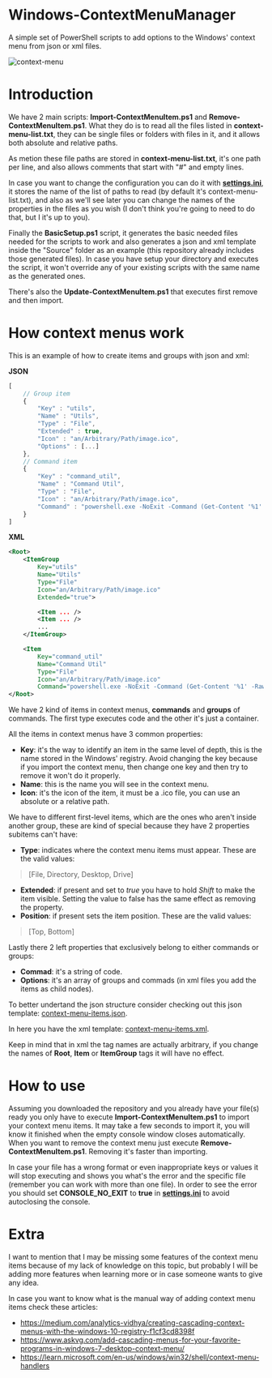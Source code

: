 
# Windows-ContextMenuManager
A simple set of PowerShell scripts to add options to the Windows' context menu from json or xml files.

![context-menu](https://user-images.githubusercontent.com/86477169/189173085-67539358-1f1c-4bba-86d3-eeacd1c5d038.PNG)

# Introduction
We have 2 main scripts: **Import-ContextMenuItem.ps1** and **Remove-ContextMenuItem.ps1**.
What they do is to read all the files listed in **context-menu-list.txt**, 
they can be single files or folders with files in it, and it allows both absolute and relative paths.

As metion these file paths are stored in **context-menu-list.txt**, it's one path per line, and also allows comments that start with "#" and empty lines.

In case you want to change the configuration you can do it with [**settings.ini**](https://github.com/ElianFabian/Windows-ContextMenuManager/blob/main/settings.ini), it stores the name of the list of paths to read (by default it's context-menu-list.txt),
and also as we'll see later you can change the names of the properties in the files as you wish (I don't think you're going to need to do that, but I it's up to you).

Finally the **BasicSetup.ps1** script, it generates the basic needed files needed for the scripts to work and also generates a json and xml template inside the "Source" folder as an example
(this repository already includes those generated files).
In case you have setup your directory and executes the script, it won't override any of your existing scripts with the same name as the generated ones.

There's also the **Update-ContextMenuItem.ps1** that executes first remove and then import.

# How context menus work
This is an example of how to create items and groups with json and xml:

**JSON**
``` js
[
    // Group item
    {
        "Key" : "utils",
        "Name" : "Utils",
        "Type" : "File",
        "Extended" : true,
        "Icon" : "an/Arbitrary/Path/image.ico",
        "Options" : [...]
    },
    // Command item
    {
        "Key" : "command_util",
        "Name" : "Command Util",
        "Type" : "File",
        "Icon" : "an/Arbitrary/Path/image.ico",
        "Command" : "powershell.exe -NoExit -Command (Get-Content '%1' -Raw).Length"
    }
]
```
**XML**
```xml
<Root>
    <ItemGroup
        Key="utils"
        Name="Utils"
        Type="File"
        Icon="an/Arbitrary/Path/image.ico"
        Extended="true">

        <Item ... />
        <Item ... />
        ...
    </ItemGroup>

    <Item
        Key="command_util"
        Name="Command Util"
        Type="File"
        Icon="an/Arbitrary/Path/image.ico"
        Command="powershell.exe -NoExit -Command (Get-Content '%1' -Raw).Length" />
</Root>
```

We have 2 kind of items in context menus, **commands** and **groups** of commands.
The first type executes code and the other it's just a container.

All the items in context menus have 3 common properties:
- <b>Key</b>: it's the way to identify an item in the same level of depth, this is the name stored in the Windows' registry.
Avoid changing the key because if you import the context menu, then change one key and then try to remove it won't do it properly.
-  **Name**: this is the name you will see in the context menu.
- **Icon**: it's the icon of the item, it must be a .ico file, you can use an absolute or a relative path.

We have to different first-level items, which are the ones who aren't inside another group, these are kind of special because they have 2 properties subitems can't have:
- **Type**: indicates where the context menu items must appear. These are the valid values:
> [File, Directory, Desktop, Drive]
- **Extended**: if present and set to *true* you have to hold *Shift* to make the item visible. Setting the value to false has the same effect as removing the property.
- **Position**: if present sets the item position. These are the valid values:
> [Top, Bottom]

Lastly there 2 left properties that exclusively belong to either commands or groups:
- **Commad**: it's a string of code.
- **Options**: it's an array of groups and commads (in xml files you add the items as child nodes).

To better undertand the json structure consider checking out this json template: [context-menu-items.json](https://github.com/ElianFabian/Windows-ContextMenuManager/blob/main/Resource/context-menu-items.json).

In here you have the xml template: [context-menu-items.xml](https://github.com/ElianFabian/Windows-ContextMenuManager/blob/main/Resource/context-menu-items.xml).

Keep in mind that in xml the tag names are actually arbitrary, if you change the names of **Root**, **Item** or **ItemGroup** tags it will have no effect.

# How to use

Assuming you downloaded the repository and you already have your file(s) ready you only have to execute **Import-ContextMenuItem.ps1** to import your context menu items. It may take a few seconds to import it, you will know it finished when the empty console window closes automatically.
When you want to remove the context menu just execute **Remove-ContextMenuItem.ps1**.
Removing it's faster than importing.

In case your file has a wrong format or even inappropriate keys or values it will stop executing and shows you what's the error and the specific file (remember you can work with more than one file).
In order to see the error you should set <b>CONSOLE_NO_EXIT</b> to <b>true</b> in [**settings.ini**](https://github.com/ElianFabian/Windows-ContextMenuManager/blob/main/settings.ini) to avoid autoclosing the console.

# Extra
I want to mention that I may be missing some features of the context menu items because of my lack of knowledge on this topic, but probably I will be adding more features when learning more or in case someone wants to give any idea.

In case you want to know what is the manual way of adding context menu items check these articles:
- https://medium.com/analytics-vidhya/creating-cascading-context-menus-with-the-windows-10-registry-f1cf3cd8398f
- https://www.askvg.com/add-cascading-menus-for-your-favorite-programs-in-windows-7-desktop-context-menu/
- https://learn.microsoft.com/en-us/windows/win32/shell/context-menu-handlers
